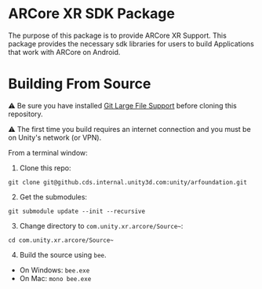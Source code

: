 # ARCore XR SDK Package

The purpose of this package is to provide ARCore XR Support. This package provides the necessary sdk libraries for users to build Applications that work with ARCore on Android.

# Building From Source

:warning: Be sure you have installed [Git Large File Support](https://git-lfs.github.com/) before cloning this repository.

:warning: The first time you build requires an internet connection and you must be on Unity's network (or VPN).

From a terminal window:

1. Clone this repo:
```
git clone git@github.cds.internal.unity3d.com:unity/arfoundation.git
```
2. Get the submodules:
```
git submodule update --init --recursive
```
3. Change directory to `com.unity.xr.arcore/Source~`:
```
cd com.unity.xr.arcore/Source~
```
4. Build the source using `bee`.
  - On Windows: ```bee.exe```
  - On Mac: ```mono bee.exe```
